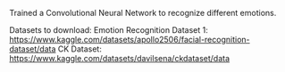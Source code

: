 Trained a Convolutional Neural Network to recognize different emotions.

Datasets to download:
Emotion Recognition Dataset 1: https://www.kaggle.com/datasets/apollo2506/facial-recognition-dataset/data
CK Dataset: https://www.kaggle.com/datasets/davilsena/ckdataset/data
